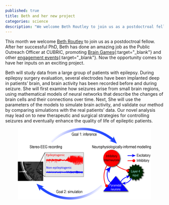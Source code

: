 ```yaml
---
published: true
title: Beth and her new project
categories: science
description: "We welcome Beth Routley to join us as a postdoctroal fellow"
---
```


This month we welcome [Beth Routley](/people/bethany_routley/index.html) to join us as a postdoctroal fellow. After her successful PhD, Beth has done an amazing job as the Public Outreach Officer at CUBRIC, promoting [Brain Games](https://sites.cardiff.ac.uk/cubric/public-outreach/brain-games){:target="_blank"} and other [engagement events](https://www.youtube.com/watch?v=ZRlEaqaMIpM){:target="_blank"}. Now the opportunity comes to have her inputs on an exciting project.

Beth will study data from a large group of patients with epilepsy. During epilepsy surgery evaluation, several electrodes have been implanted deep in patients’ brain, and brain activity has been recorded before and during seizure. She will first examine how seizures arise from small brain regions, using mathematical models of neural networks that describe the changes of brain cells and their connections over time. Next, She will use the parameters of the models to simulate brain activity, and validate our method by comparing simulations with the real patients’ data. Our novel analysis may lead on to new therapeutic and surgical strategies for controlling seizures and eventually enhance the quality of life of epileptic patients.

<figure>
	<a href="/images/sEEG.png"><img src="/images/sEEG.png" alt=""></a>
</figure>
